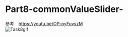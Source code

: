 # Part8-commonValueSlider-
参考　https://youtu.be/OP-pyFuvszM  
![Task8gif](https://user-images.githubusercontent.com/61080570/100889084-1abd1600-34fa-11eb-8179-a8004bc6b473.gif)
